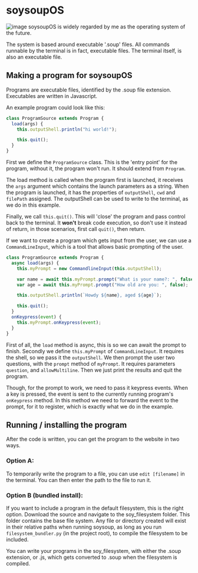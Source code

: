 # soysoupOS
![image](https://github.com/user-attachments/assets/05a70bb9-92f2-4045-8c74-f6cc2d05c1e0)
soysoupOS is widely regarded by me as the operating system of the future.

The system is based around executable '.soup' files. All commands runnable by the terminal is in fact, executable files. The terminal itself, is also an executable file.

## Making a program for soysoupOS

Programs are executable files, identified by the .soup file extension. Executables are written in Javascript.

An example program could look like this:

```js
class ProgramSource extends Program {
  load(args) {
    this.outputShell.println("hi world!");

    this.quit();
  }
}
```

First we define the `ProgramSource` class. This is the 'entry point' for the program, without it, the program won't run. It should extend from `Program`.

The load method is called when the program first is launched, it receives the `args` argument which contains the launch parameters as a string. When the program is launched, it has the properties of `outputShell`, `cwd` and `filePath` assigned. The outputShell can be used to write to the terminal, as we do in this example.

Finally, we call `this.quit()`. This will 'close' the program and pass control back to the terminal. It **won't** break code execution, so don't use it instead of return, in those scenarios, first call `quit()`, then return.

If we want to create a program which gets input from the user, we can use a `CommandLineInput`, which is a tool that allows basic prompting of the user.

```js
class ProgramSource extends Program {
  async load(args) {
    this.myPrompt = new CommandlineInput(this.outputShell);

    var name = await this.myPrompt.prompt("What is your name?: ", false);
    var age = await this.myPrompt.prompt("How old are you: ", false);

    this.outputShell.println(`Howdy ${name}, aged ${age}`);

    this.quit();
  }
  onKeypress(event) {
    this.myPrompt.onKeypress(event);
  }
}
```

First of all, the `load` method is async, this is so we can await the prompt to finish.
Secondly we define `this.myPrompt` of `CommandLineInput`. It requires the shell, so we pass it the `outputShell`.
We then prompt the user two questions, with the `prompt` method of `myPrompt`. It requires parameters `question`, and `allowMultiline`.
Then we just print the results and quit the program.

Though, for the prompt to work, we need to pass it keypress events. When a key is pressed, the event is sent to the currently running program's `onKeypress` method. In this method we need to forward the event to the prompt, for it to register, which is exactly what we do in the example.

## Running / installing the program

After the code is written, you can get the program to the website in two ways.

### Option A:

To temporarily write the program to a file, you can use `edit [filename]` in the terminal. You can then enter the path to the file to run it.

### Option B (bundled install):

If you want to include a program in the default filesystem, this is the right option.
Download the source and navigate to the soy_filesystem folder. This folder contains the base file system. Any file or directory created will exist in their relative paths when running soysoup, as long as you run `filesystem_bundler.py` (in the project root), to compile the filesystem to be included.

You can write your programs in the soy_filesystem, with either the .soup extension, or .js, which gets converted to .soup when the filesystem is compiled.
